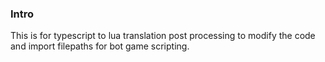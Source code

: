 ### Intro

This is for typescript to lua translation post processing to modify the code and import filepaths for bot game scripting.